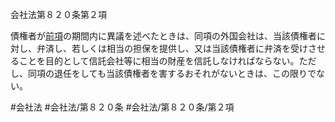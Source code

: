 会社法第８２０条第２項

債権者が[前項](会社法＿＿＿＿第８２０条第１項)の期間内に異議を述べたときは、同項の外国会社は、当該債権者に対し、弁済し、若しくは相当の担保を提供し、又は当該債権者に弁済を受けさせることを目的として信託会社等に相当の財産を信託しなければならない。ただし、同項の退任をしても当該債権者を害するおそれがないときは、この限りでない。

#会社法
#会社法/第８２０条
#会社法/第８２０条/第２項
